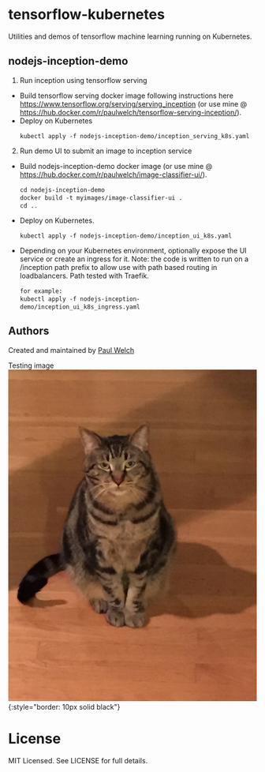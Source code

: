 # tensorflow-kubernetes

Utilities and demos of tensorflow machine learning running on Kubernetes.

## nodejs-inception-demo

1. Run inception using tensorflow serving
* Build tensorflow serving docker image following instructions here https://www.tensorflow.org/serving/serving_inception (or use mine @ https://hub.docker.com/r/paulwelch/tensorflow-serving-inception/).
* Deploy on Kubernetes
    ```
    kubectl apply -f nodejs-inception-demo/inception_serving_k8s.yaml
    ```

2. Run demo UI to submit an image to inception service
* Build nodejs-inception-demo docker image (or use mine @ https://hub.docker.com/r/paulwelch/image-classifier-ui/).
    ```
    cd nodejs-inception-demo
    docker build -t myimages/image-classifier-ui .
    cd ..
    ```

* Deploy on Kubernetes.
    ```
    kubectl apply -f nodejs-inception-demo/inception_ui_k8s.yaml
    ```

* Depending on your Kubernetes environment, optionally expose the UI service or create an ingress for it.  Note: the code is written to run on a /inception path prefix to allow use with path based routing in loadbalancers.  Path tested with Traefik.
    ```
    for example:
    kubectl apply -f nodejs-inception-demo/inception_ui_k8s_ingress.yaml
    ```


## Authors

Created and maintained by [Paul Welch](https://github.com/paulwelch)

Testing image ![](https://raw.githubusercontent.com/paulwelch/tensorflow-kubernetes/master/nodejs-inception-demo/html/images/my_cat.jpg){:style="border: 10px solid black"}


# License

MIT Licensed. See LICENSE for full details.

